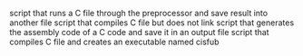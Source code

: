 script that runs a C file through the preprocessor and save result into another file
script that compiles C file but does not link
script that generates the assembly code of a C code and save it in an output file
script that compiles C file and creates an executable named cisfub
